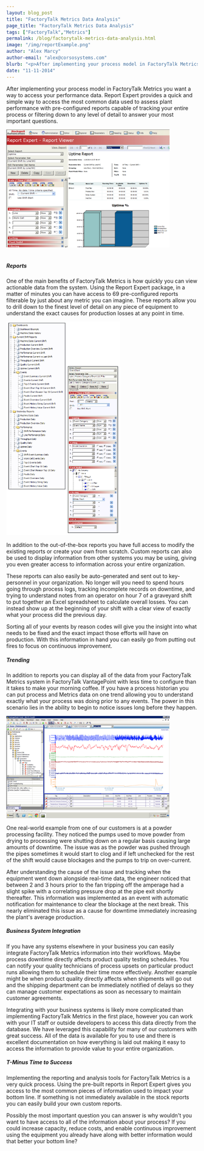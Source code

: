 ```yaml
---
layout: blog_post
title: "FactoryTalk Metrics Data Analysis"
page_title: "FactoryTalk Metrics Data Analysis"
tags: ["FactoryTalk","Metrics"]
permalink: /blog/factorytalk-metrics-data-analysis.html
image: "/img/reportExample.png"
author: "Alex Marcy"
author-email: "alex@corsosystems.com"
blurb: "<p>After implementing your process model in FactoryTalk Metrics you want a way to access your performance data. Report Expert provides a quick and simple way to access the most common data used to assess plant performance with pre-configured reports capable of tracking your entire process or filtering down to any level of detail to answer your most important questions.</p>"
date: "11-11-2014"
---
```


<p>After implementing your process model in FactoryTalk Metrics you want a way to access your performance data. Report Expert provides a quick and simple way to access the most common data used to assess plant performance with pre-configured reports capable of tracking your entire process or filtering down to any level of detail to answer your most important questions.</p>

<img src="/img/reportExample.png" width="430px"/>
<br/>
<br/>

<h5><b>Reports</b></h5>
<p>One of the main benefits of FactoryTalk Metrics is how quickly you can view actionable data from the system. Using the Report Expert package, in a matter of minutes you can have access to 69 pre-configured reports filterable by just about any metric you can imagine. These reports allow you to drill down to the finest level of detail on any piece of equipment to understand the exact causes for production losses at any point in time.</p>
<img src="/img/reportTree.png" width="300px"/>

<p>In addition to the out-of-the-box reports you have full access to modify the existing reports or create your own from scratch. Custom reports can also be used to display information from other systems you may be using, giving you even greater access to information across your entire organization.</p>

<p>These reports can also easily be auto-generated and sent out to key-personnel in your organization. No longer will you need to spend hours going through process logs, tracking incomplete records on downtime, and trying to understand notes from an operator on hour 7 of a graveyard shift to put together an Excel spreadsheet to calculate overall losses. You can instead show up at the beginning of your shift with a clear view of exactly what your process did the previous day.</p>

<p>Sorting all of your events by reason codes will give you the insight into what needs to be fixed and the exact impact those efforts will have on production. With this information in hand you can easily go from putting out fires to focus on continuous improvement.</p>

<h5><b>Trending</b></h5>
<p>In addition to reports you can display all of the data from your FactoryTalk Metrics system in FactoryTalk VantagePoint with less time to configure than it takes to make your morning coffee. If you have a process historian you can put process and Metrics data on one trend allowing you to understand exactly what your process was doing prior to any events. The power in this scenario lies in the ability to begin to notice issues long before they happen.</p>
<img src="/img/vantagePointScreen.png" width="430px"/>

<p>One real-world example from one of our customers is at a powder processing facility. They noticed the pumps used to move powder from drying to processing were shutting down on a regular basis causing large amounts of downtime. The issue was as the powder was pushed through the pipes sometimes it would start to clog and if left unchecked for the rest of the shift would cause blockages and the pumps to trip on over-current.</p>

<p>After understanding the cause of the issue and tracking when the equipment went down alongside real-time data, the engineer noticed that between 2 and 3 hours prior to the fan tripping off the amperage had a slight spike with a correlating pressure drop at the pipe exit shortly thereafter. This information was implemented as an event with automatic notification for maintenance to clear the blockage at the next break. This nearly eliminated this issue as a cause for downtime immediately increasing the plant's average production.</p>

<h5><b>Business System Integration</b></h5>
<p>If you have any systems elsewhere in your business you can easily integrate FactoryTalk Metrics information into their workflows. Maybe process downtime directly affects product quality testing schedules. You can notify your quality technicians of process upsets on particular product runs allowing them to schedule their time more effectively. Another example might be when product quality directly affects when shipments will go out and the shipping department can be immediately notified of delays so they can manage customer expectations as soon as necessary to maintain customer agreements.</p>

<p>Integrating with your business systems is likely more complicated than implementing FactoryTalk Metrics in the first place, however you can work with your IT staff or outside developers to access this data directly from the database. We have leveraged this capability for many of our customers with great success. All of the data is available for you to use and there is excellent documentation on how everything is laid out making it easy to access the information to provide value to your entire organization.</p>

<h5><b>T-Minus Time to Success</b></h5>
<p>Implementing the reporting and analysis tools for FactoryTalk Metrics is a very quick process. Using the pre-built reports in Report Expert gives you access to the most common pieces of information used to impact your bottom line. If something is not immediately available in the stock reports you can easily build your own custom reports.</p>

<p>Possibly the most important question you can answer is why wouldn't you want to have access to all of the information about your process? If you could increase capacity, reduce costs, and enable continuous improvement using the equipment you already have along with better information would that better your bottom line?</p>

